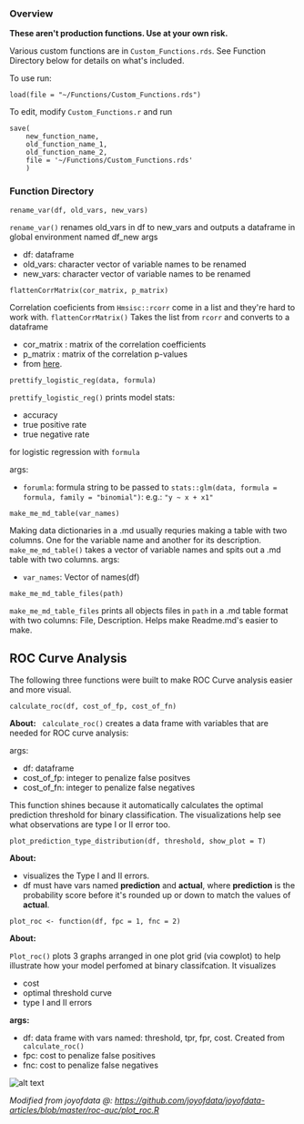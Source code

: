### Overview
**These aren't production functions. Use at your own risk.** 

Various custom functions are in ```Custom_Functions.rds```. See Function Directory below for details on what's included.

To use run:
```
load(file = "~/Functions/Custom_Functions.rds")
```

To edit, modify ```Custom_Functions.r``` and run 
```
save(
    new_function_name,
    old_function_name_1, 
    old_function_name_2,
    file = '~/Functions/Custom_Functions.rds'
    ) 
```

### Function Directory

```
rename_var(df, old_vars, new_vars)
```

```rename_var()```  renames old_vars in df to new_vars and outputs a dataframe in global environment named df_new
args
* df: dataframe
* old_vars: character vector of variable names to be renamed
* new_vars: character vector of variable names to be renamed
  
```
flattenCorrMatrix(cor_matrix, p_matrix)
```
Correlation coeficients from ```Hmsisc::rcorr``` come in a list and they're hard to work with. ```flattenCorrMatrix()``` Takes the list from ```rcorr``` and converts to a dataframe

* cor_matrix : matrix of the correlation coefficients
* p_matrix : matrix of the correlation p-values
* from [here](http://www.sthda.com/english/wiki/correlation-matrix-a-quick-start-guide-to-analyze-format-and-visualize-a-correlation-matrix-using-r-software).

```
prettify_logistic_reg(data, formula)
```
```prettify_logistic_reg()``` prints model stats: 
* accuracy
* true positive rate
* true negative rate 

for logistic regression with ```formula```

args:
* ```forumla```: formula string to be passed to ```stats::glm(data, formula = formula, family = "binomial")```: e.g.: ```"y ~ x + x1"```


```
make_me_md_table(var_names)
```
Making data dictionaries in a .md usually requries making a table with two columns. One for the variable name and another for its description. ```make_me_md_table()``` takes a vector of variable names and spits out a .md table with two columns.
args:
* ```var_names```: Vector of names(df)

```
make_me_md_table_files(path)
```
```make_me_md_table_files``` prints all objects files in ```path``` in a .md table format with two columns: File, Description. Helps make Readme.md's easier to make.

## ROC Curve Analysis
The following three functions were built to make ROC Curve analysis easier and more visual.
```
calculate_roc(df, cost_of_fp, cost_of_fn)
```
**About:**
``` calculate_roc()``` creates a data frame with variables that are needed for ROC curve analysis:  

args:
* df: dataframe
* cost_of_fp: integer to penalize false positves 
* cost_of_fn: integer to penalize false negatives 

This function shines because it automatically calculates the optimal prediction threshold for binary classification. The visualizations help see what observations are type I or II error too.

``` plot_prediction_type_distribution(df, threshold, show_plot = T) ```

**About:** 
* visualizes the Type I and II errors. 
* df must have vars named **prediction** and **actual**, where **prediction** is the probability score before it's rounded up or down to match the values of **actual**.


```plot_roc <- function(df, fpc = 1, fnc = 2)```

**About:**

```Plot_roc()``` plots 3 graphs arranged in one plot grid (via cowplot) to help illustrate how your model perfomed at binary classifcation.  It visualizes 

* cost 
* optimal threshold curve
* type I and II errors

**args:** 
* df: data frame with vars named: threshold, tpr, fpr, cost. Created from ``` calculate_roc()```
* fpc: cost to penalize false positives
* fnc: cost to penalize false negatives

![alt text](https://github.com/brandondey/custom-generic-functions/blob/master/custom-functions-master-082fc35be560382c78c9cbb785b227c7efed8935/ROC%20Plots%20(That%20rock).jpg)

*Modified from joyofdata @: https://github.com/joyofdata/joyofdata-articles/blob/master/roc-auc/plot_roc.R*

